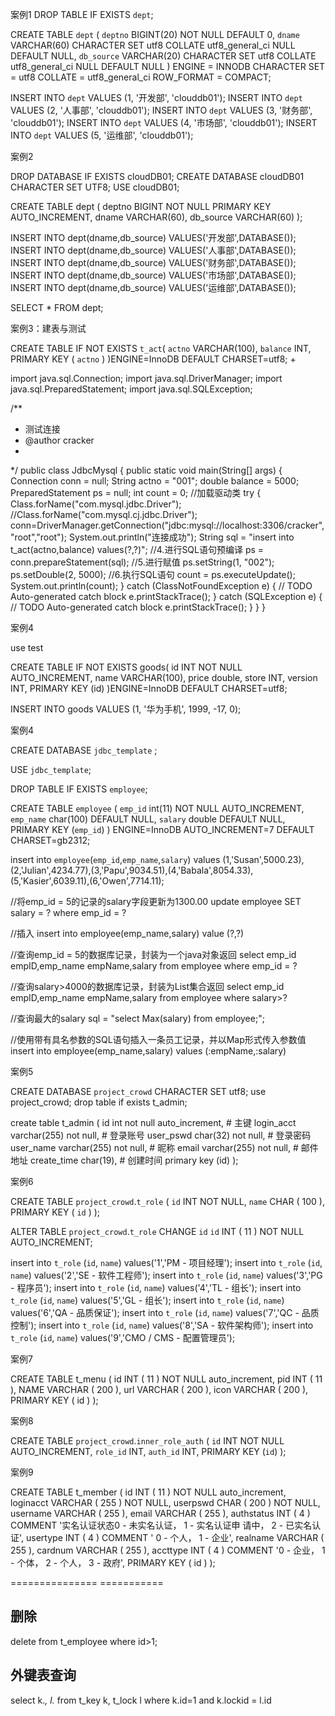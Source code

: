 案例1
DROP TABLE IF EXISTS `dept`;

CREATE TABLE `dept` (
  `deptno` BIGINT(20) NOT NULL DEFAULT 0,
  `dname` VARCHAR(60) CHARACTER SET utf8 COLLATE utf8_general_ci NULL DEFAULT NULL,
  `db_source` VARCHAR(20) CHARACTER SET utf8 COLLATE utf8_general_ci NULL DEFAULT NULL
) ENGINE = INNODB CHARACTER SET = utf8 COLLATE = utf8_general_ci ROW_FORMAT = COMPACT;

INSERT INTO `dept` VALUES (1, '开发部', 'clouddb01');
INSERT INTO `dept` VALUES (2, '人事部', 'clouddb01');
INSERT INTO `dept` VALUES (3, '财务部', 'clouddb01');
INSERT INTO `dept` VALUES (4, '市场部', 'clouddb01');
INSERT INTO `dept` VALUES (5, '运维部', 'clouddb01');

案例2

DROP DATABASE IF EXISTS cloudDB01;
CREATE DATABASE cloudDB01 CHARACTER SET UTF8;
USE cloudDB01;

CREATE TABLE dept
(
  deptno BIGINT NOT NULL PRIMARY KEY AUTO_INCREMENT,
  dname VARCHAR(60),
  db_source VARCHAR(60)
);

INSERT INTO dept(dname,db_source) VALUES('开发部',DATABASE());
INSERT INTO dept(dname,db_source) VALUES('人事部',DATABASE());
INSERT INTO dept(dname,db_source) VALUES('财务部',DATABASE());
INSERT INTO dept(dname,db_source) VALUES('市场部',DATABASE());
INSERT INTO dept(dname,db_source) VALUES('运维部',DATABASE());

SELECT * FROM dept;

案例3：建表与测试

CREATE TABLE IF NOT EXISTS `t_act`(
  `actno` VARCHAR(100),
  `balance` INT,
   PRIMARY KEY ( `actno` )
)ENGINE=InnoDB DEFAULT CHARSET=utf8;
+

import java.sql.Connection;
import java.sql.DriverManager;
import java.sql.PreparedStatement;
import java.sql.SQLException;

/**
 * 测试连接
 * @author cracker
 *
 */
public class JdbcMysql {
    public static void main(String[] args) {
        Connection conn = null;
        String actno = "001";
        double balance = 5000;
        PreparedStatement ps = null;
        int count = 0;
        //加载驱动类
        try {
            Class.forName("com.mysql.jdbc.Driver");
            //Class.forName("com.mysql.cj.jdbc.Driver");
            conn=DriverManager.getConnection("jdbc:mysql://localhost:3306/cracker","root","root");
            System.out.println("连接成功");
            String sql = "insert into t_act(actno,balance) values(?,?)";
            //4.进行SQL语句预编译
            ps = conn.prepareStatement(sql);
            //5.进行赋值
            ps.setString(1, "002");
            ps.setDouble(2, 5000);
            //6.执行SQL语句
            count = ps.executeUpdate();
            System.out.println(count);
        } catch (ClassNotFoundException e) {
            // TODO Auto-generated catch block
            e.printStackTrace();
        } catch (SQLException e) {
            // TODO Auto-generated catch block
            e.printStackTrace();
        }
    }
}

案例4

use test

CREATE TABLE IF NOT EXISTS goods(
id INT NOT NULL AUTO_INCREMENT,
  name VARCHAR(100),
price double,
  store INT,
version INT,
PRIMARY KEY (id)
)ENGINE=InnoDB DEFAULT CHARSET=utf8;

INSERT INTO goods VALUES (1, '华为手机', 1999, -17, 0);

案例4

CREATE DATABASE `jdbc_template` ;

USE `jdbc_template`;

DROP TABLE IF EXISTS `employee`;

CREATE TABLE `employee` (
  `emp_id` int(11) NOT NULL AUTO_INCREMENT,
  `emp_name` char(100) DEFAULT NULL,
  `salary` double DEFAULT NULL,
  PRIMARY KEY (`emp_id`)
) ENGINE=InnoDB AUTO_INCREMENT=7 DEFAULT CHARSET=gb2312;

insert into `employee`(`emp_id`,`emp_name`,`salary`) values (1,'Susan',5000.23),(2,'Julian',4234.77),(3,'Papu',9034.51),(4,'Babala',8054.33),(5,'Kasier',6039.11),(6,'Owen',7714.11);

//将emp_id = 5的记录的salary字段更新为1300.00
update employee SET salary = ? where emp_id = ?

//插入
insert into employee(emp_name,salary) value (?,?)

//查询emp_id = 5的数据库记录，封装为一个java对象返回
select emp_id empID,emp_name empName,salary from employee where emp_id = ?

//查询salary>4000的数据库记录，封装为List集合返回
select emp_id empID,emp_name empName,salary from employee where salary>?

//查询最大的salary
sql = "select Max(salary) from employee;";

//使用带有具名参数的SQL语句插入一条员工记录，并以Map形式传入参数值
insert into employee(emp_name,salary) values (:empName,:salary)

案例5

CREATE DATABASE `project_crowd` CHARACTER SET utf8;
use project_crowd;
drop table if exists t_admin;

create table t_admin
(
id int not null auto_increment, # 主键
login_acct varchar(255) not null, # 登录账号
user_pswd char(32) not null, # 登录密码
user_name varchar(255) not null, # 昵称
email varchar(255) not null, # 邮件地址
create_time char(19), # 创建时间
primary key (id)
);

案例6

CREATE TABLE `project_crowd`.`t_role` (
     `id` INT NOT NULL,
     `name` CHAR ( 100 ),
     PRIMARY KEY ( `id` )
);

ALTER TABLE `project_crowd`.`t_role` CHANGE `id` `id` INT ( 11 ) NOT NULL AUTO_INCREMENT;

insert into `t_role` (`id`, `name`) values('1','PM - 项目经理');
insert into `t_role` (`id`, `name`) values('2','SE - 软件工程师');
insert into `t_role` (`id`, `name`) values('3','PG - 程序员');
insert into `t_role` (`id`, `name`) values('4','TL - 组长');
insert into `t_role` (`id`, `name`) values('5','GL - 组长');
insert into `t_role` (`id`, `name`) values('6','QA - 品质保证');
insert into `t_role` (`id`, `name`) values('7','QC - 品质控制');
insert into `t_role` (`id`, `name`) values('8','SA - 软件架构师');
insert into `t_role` (`id`, `name`) values('9','CMO / CMS - 配置管理员');

案例7

CREATE TABLE t_menu (
id INT ( 11 ) NOT NULL auto_increment,
pid INT ( 11 ),
NAME VARCHAR ( 200 ),
url VARCHAR ( 200 ),
icon VARCHAR ( 200 ),
PRIMARY KEY ( id )
);

案例8

CREATE TABLE `project_crowd`.`inner_role_auth` (
     `id` INT NOT NULL AUTO_INCREMENT,
     `role_id` INT,
     `auth_id` INT,
     PRIMARY KEY (`id`)
);

案例9

CREATE TABLE t_member (
id INT ( 11 ) NOT NULL auto_increment,
loginacct VARCHAR ( 255 ) NOT NULL,
userpswd CHAR ( 200 ) NOT NULL,
username VARCHAR ( 255 ),
email VARCHAR ( 255 ),
authstatus INT ( 4 ) COMMENT '实名认证状态0 - 未实名认证， 1 - 实名认证申
请中， 2 - 已实名认证',
usertype INT ( 4 ) COMMENT ' 0 - 个人， 1 - 企业',
realname VARCHAR ( 255 ),
cardnum VARCHAR ( 255 ),
accttype INT ( 4 ) COMMENT '0 - 企业， 1 - 个体， 2 - 个人， 3 - 政府',
PRIMARY KEY ( id )
);


===============  ===========

## 删除
delete from t_employee where id>1;

## 外键表查询
select k.*, l.* from t_key k, t_lock l where k.id=1 and k.lockid = l.id